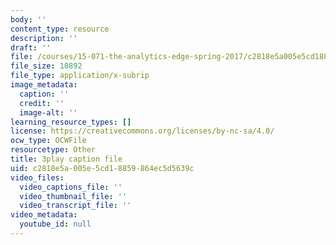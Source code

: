 ```yaml
---
body: ''
content_type: resource
description: ''
draft: ''
file: /courses/15-071-the-analytics-edge-spring-2017/c2818e5a005e5cd18859864ec5d5639c_8hBr-bpykso.vtt
file_size: 10892
file_type: application/x-subrip
image_metadata:
  caption: ''
  credit: ''
  image-alt: ''
learning_resource_types: []
license: https://creativecommons.org/licenses/by-nc-sa/4.0/
ocw_type: OCWFile
resourcetype: Other
title: 3play caption file
uid: c2818e5a-005e-5cd1-8859-864ec5d5639c
video_files:
  video_captions_file: ''
  video_thumbnail_file: ''
  video_transcript_file: ''
video_metadata:
  youtube_id: null
---
```


